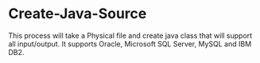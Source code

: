 # Create-Java-Source
This process will take a Physical file and create java class that will support all input/output.  It supports Oracle, Microsoft SQL Server, MySQL and IBM DB2.
